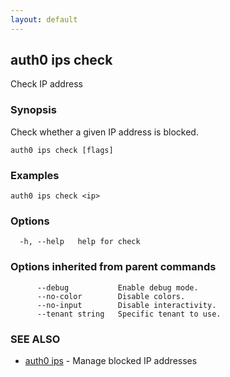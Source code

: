 ```yaml
---
layout: default
---
```

## auth0 ips check

Check IP address

### Synopsis

Check whether a given IP address is blocked.

```
auth0 ips check [flags]
```

### Examples

```
auth0 ips check <ip>
```

### Options

```
  -h, --help   help for check
```

### Options inherited from parent commands

```
      --debug           Enable debug mode.
      --no-color        Disable colors.
      --no-input        Disable interactivity.
      --tenant string   Specific tenant to use.
```

### SEE ALSO

* [auth0 ips](auth0_ips.md)	 - Manage blocked IP addresses

